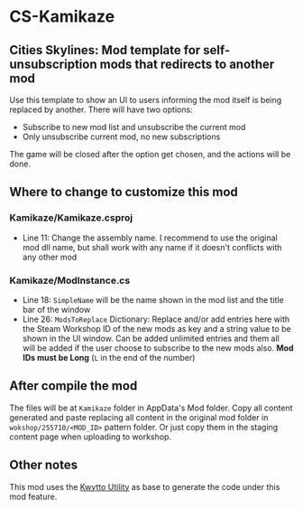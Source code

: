 # CS-Kamikaze
## Cities Skylines: Mod template for self-unsubscription mods that redirects to another mod

Use this template to show an UI to users informing the mod itself is being replaced by another. There will have two options:

- Subscribe to new mod list and unsubscribe the current mod
- Only unsubscribe current mod, no new subscriptions

The game will be closed after the option get chosen, and the actions will be done.

## Where to change to customize this mod

### Kamikaze/Kamikaze.csproj

- Line 11: Change the assembly name. I recommend to use the original mod dll name, but shall work with any name if it doesn't conflicts with any other mod

### Kamikaze/ModInstance.cs

- Line 18: `SimpleName` will be the name shown in the mod list and the title bar of the window
- Line 26: `ModsToReplace` Dictionary: Replace and/or add entries here with the Steam Workshop ID of the new mods as key and a string value to be shown in the UI window. Can be added unlimited entries and them all will be added if the user choose to subscribe to the new mods also. **Mod IDs must be Long** (`L` in the end of the number)

## After compile the mod

The files will be at `Kamikaze` folder in AppData's Mod folder. Copy all content generated and paste replacing all content in the original mod folder in `wokshop/255710/<MOD_ID>` pattern folder. Or just copy them in the staging content page when uploading to workshop.

## Other notes

This mod uses the [Kwytto Utility](https://github.com/klyte45/KwyttoUtility) as base to generate the code under this mod feature.
